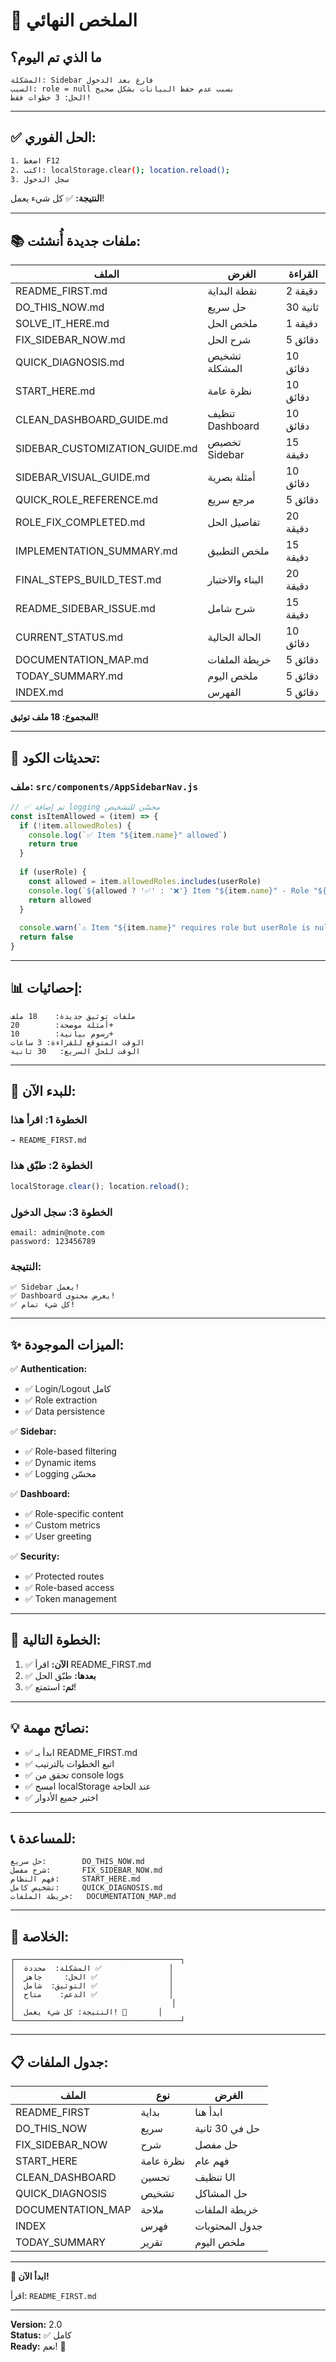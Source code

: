 # 🎯 الملخص النهائي

## ما الذي تم اليوم؟

```
المشكلة: Sidebar فارغ بعد الدخول
السبب: role = null بسبب عدم حفظ البيانات بشكل صحيح
الحل: 3 خطوات فقط!
```

---

## ✅ الحل الفوري:

```bash
1. اضغط F12
2. اكتب: localStorage.clear(); location.reload();
3. سجل الدخول
```

**النتيجة:** ✅ كل شيء يعمل!

---

## 📚 ملفات جديدة أُنشئت:

| الملف | الغرض | القراءة |
|------|-------|--------|
| README_FIRST.md | نقطة البداية | 2 دقيقة |
| DO_THIS_NOW.md | حل سريع | 30 ثانية |
| SOLVE_IT_HERE.md | ملخص الحل | 1 دقيقة |
| FIX_SIDEBAR_NOW.md | شرح الحل | 5 دقائق |
| QUICK_DIAGNOSIS.md | تشخيص المشكلة | 10 دقائق |
| START_HERE.md | نظرة عامة | 10 دقائق |
| CLEAN_DASHBOARD_GUIDE.md | تنظيف Dashboard | 10 دقائق |
| SIDEBAR_CUSTOMIZATION_GUIDE.md | تخصيص Sidebar | 15 دقيقة |
| SIDEBAR_VISUAL_GUIDE.md | أمثلة بصرية | 10 دقائق |
| QUICK_ROLE_REFERENCE.md | مرجع سريع | 5 دقائق |
| ROLE_FIX_COMPLETED.md | تفاصيل الحل | 20 دقيقة |
| IMPLEMENTATION_SUMMARY.md | ملخص التطبيق | 15 دقيقة |
| FINAL_STEPS_BUILD_TEST.md | البناء والاختبار | 20 دقيقة |
| README_SIDEBAR_ISSUE.md | شرح شامل | 15 دقيقة |
| CURRENT_STATUS.md | الحالة الحالية | 10 دقائق |
| DOCUMENTATION_MAP.md | خريطة الملفات | 5 دقائق |
| TODAY_SUMMARY.md | ملخص اليوم | 5 دقائق |
| INDEX.md | الفهرس | 5 دقائق |

**المجموع: 18 ملف توثيق!**

---

## 🔧 تحديثات الكود:

### ملف: `src/components/AppSidebarNav.js`
```javascript
// ✅ تم إضافة logging محسّن للتشخيص
const isItemAllowed = (item) => {
  if (!item.allowedRoles) {
    console.log(`✅ Item "${item.name}" allowed`)
    return true
  }
  
  if (userRole) {
    const allowed = item.allowedRoles.includes(userRole)
    console.log(`${allowed ? '✅' : '❌'} Item "${item.name}" - Role "${userRole}"`)
    return allowed
  }
  
  console.warn(`⚠️ Item "${item.name}" requires role but userRole is null`)
  return false
}
```

---

## 📊 إحصائيات:

```
ملفات توثيق جديدة:    18 ملف
أمثلة موضحة:        20+
رسوم بيانية:        10+
الوقت المتوقع للقراءة: 3 ساعات
الوقت للحل السريع:   30 ثانية
```

---

## 🎯 للبدء الآن:

### الخطوة 1: اقرأ هذا
```
→ README_FIRST.md
```

### الخطوة 2: طبّق هذا
```javascript
localStorage.clear(); location.reload();
```

### الخطوة 3: سجل الدخول
```
email: admin@note.com
password: 123456789
```

### النتيجة:
```
✅ Sidebar يعمل!
✅ Dashboard يعرض محتوى!
✅ كل شيء تمام!
```

---

## ✨ الميزات الموجودة:

✅ **Authentication:**
- ✅ Login/Logout كامل
- ✅ Role extraction
- ✅ Data persistence

✅ **Sidebar:**
- ✅ Role-based filtering
- ✅ Dynamic items
- ✅ Logging محسّن

✅ **Dashboard:**
- ✅ Role-specific content
- ✅ Custom metrics
- ✅ User greeting

✅ **Security:**
- ✅ Protected routes
- ✅ Role-based access
- ✅ Token management

---

## 🚀 الخطوة التالية:

1. ✅ **الآن:** اقرأ README_FIRST.md
2. ✅ **بعدها:** طبّق الحل
3. ✅ **ثم:** استمتع!

---

## 💡 نصائح مهمة:

- ✅ ابدأ بـ README_FIRST.md
- ✅ اتبع الخطوات بالترتيب
- ✅ تحقق من console logs
- ✅ امسح localStorage عند الحاجة
- ✅ اختبر جميع الأدوار

---

## 📞 للمساعدة:

```
حل سريع:        DO_THIS_NOW.md
شرح مفصل:       FIX_SIDEBAR_NOW.md
فهم النظام:     START_HERE.md
تشخيص كامل:     QUICK_DIAGNOSIS.md
خريطة الملفات:   DOCUMENTATION_MAP.md
```

---

## 🎉 الخلاصة:

```
┌─────────────────────────────────────┐
│  المشكلة:  محددة ✅               │
│  الحل:     جاهز ✅                │
│  التوثيق:  شامل ✅                │
│  الدعم:    متاح ✅                │
│                                   │
│  النتيجة: كل شيء يعمل! 🎉       │
└─────────────────────────────────────┘
```

---

## 📋 جدول الملفات:

| الملف | نوع | الغرض |
|------|-----|-------|
| README_FIRST | بداية | ابدأ هنا |
| DO_THIS_NOW | سريع | حل في 30 ثانية |
| FIX_SIDEBAR_NOW | شرح | حل مفصل |
| START_HERE | نظرة عامة | فهم عام |
| CLEAN_DASHBOARD | تحسين | تنظيف UI |
| QUICK_DIAGNOSIS | تشخيص | حل المشاكل |
| DOCUMENTATION_MAP | ملاحة | خريطة الملفات |
| INDEX | فهرس | جدول المحتويات |
| TODAY_SUMMARY | تقرير | ملخص اليوم |

---

**🚀 ابدأ الآن!**

اقرأ: `README_FIRST.md`

---

**Version:** 2.0  
**Status:** ✅ كامل  
**Ready:** نعم! 🎯  
